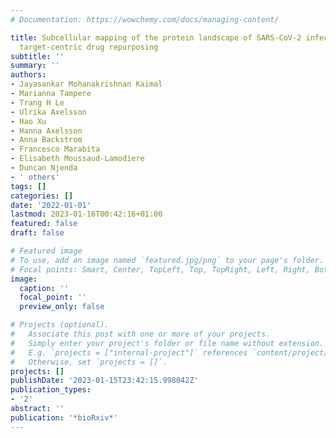 ```yaml
---
# Documentation: https://wowchemy.com/docs/managing-content/

title: Subcellular mapping of the protein landscape of SARS-CoV-2 infected cells for
  target-centric drug repurposing
subtitle: ''
summary: ''
authors:
- Jayasankar Mohanakrishnan Kaimal
- Marianna Tampere
- Trang H Le
- Ulrika Axelsson
- Hao Xu
- Hanna Axelsson
- Anna Backstrom
- Francesco Marabita
- Elisabeth Moussaud-Lamodiere
- Duncan Njenda
- ' others'
tags: []
categories: []
date: '2022-01-01'
lastmod: 2023-01-16T00:42:16+01:00
featured: false
draft: false

# Featured image
# To use, add an image named `featured.jpg/png` to your page's folder.
# Focal points: Smart, Center, TopLeft, Top, TopRight, Left, Right, BottomLeft, Bottom, BottomRight.
image:
  caption: ''
  focal_point: ''
  preview_only: false

# Projects (optional).
#   Associate this post with one or more of your projects.
#   Simply enter your project's folder or file name without extension.
#   E.g. `projects = ["internal-project"]` references `content/project/deep-learning/index.md`.
#   Otherwise, set `projects = []`.
projects: []
publishDate: '2023-01-15T23:42:15.998042Z'
publication_types:
- '2'
abstract: ''
publication: '*bioRxiv*'
---
```

